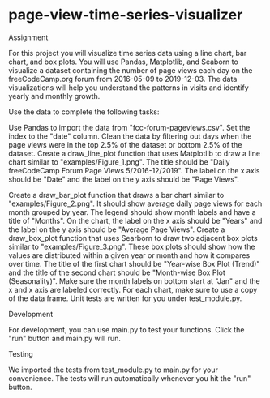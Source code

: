 # page-view-time-series-visualizer

Assignment

For this project you will visualize time series data using a line chart, bar chart, and box plots. You will use Pandas, Matplotlib, and Seaborn to visualize a dataset containing the number of page views each day on the freeCodeCamp.org forum from 2016-05-09 to 2019-12-03. The data visualizations will help you understand the patterns in visits and identify yearly and monthly growth.

Use the data to complete the following tasks:

Use Pandas to import the data from "fcc-forum-pageviews.csv". Set the index to the "date" column.
Clean the data by filtering out days when the page views were in the top 2.5% of the dataset or bottom 2.5% of the dataset.
Create a draw_line_plot function that uses Matplotlib to draw a line chart similar to "examples/Figure_1.png". The title should be "Daily freeCodeCamp Forum Page Views 5/2016-12/2019". The label on the x axis should be "Date" and the label on the y axis should be "Page Views".

Create a draw_bar_plot function that draws a bar chart similar to "examples/Figure_2.png". It should show average daily page views for each month grouped by year. The legend should show month labels and have a title of "Months". On the chart, the label on the x axis should be "Years" and the label on the y axis should be "Average Page Views".
Create a draw_box_plot function that uses Searborn to draw two adjacent box plots similar to "examples/Figure_3.png". These box plots should show how the values are distributed within a given year or month and how it compares over time. The title of the first chart should be "Year-wise Box Plot (Trend)" and the title of the second chart should be "Month-wise Box Plot (Seasonality)". Make sure the month labels on bottom start at "Jan" and the x and x axis are labeled correctly.
For each chart, make sure to use a copy of the data frame. Unit tests are written for you under test_module.py.

Development

For development, you can use main.py to test your functions. Click the "run" button and main.py will run.

Testing

We imported the tests from test_module.py to main.py for your convenience. The tests will run automatically whenever you hit the "run" button.

